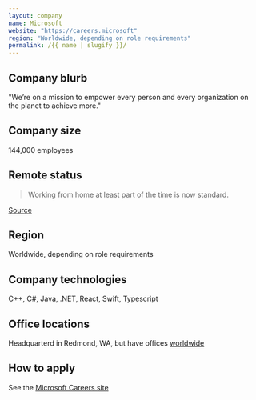 ```yaml
---
layout: company
name: Microsoft
website: "https://careers.microsoft"
region: "Worldwide, depending on role requirements"
permalink: /{{ name | slugify }}/
---
```


## Company blurb

"We’re on a mission to empower every person and every organization on the planet to achieve more."

## Company size

144,000 employees

## Remote status

> Working from home at least part of the time is now standard.

[Source](https://blogs.microsoft.com/blog/2020/10/09/embracing-a-flexible-workplace/)

## Region

Worldwide, depending on role requirements

## Company technologies

C++, C#, Java, .NET, React, Swift, Typescript

## Office locations

Headquarterd in Redmond, WA, but have offices [worldwide](https://www.microsoft.com/en-us/worldwide.aspx)

## How to apply

See the [Microsoft Careers site](https://careers.microsoft.com/us/en)
